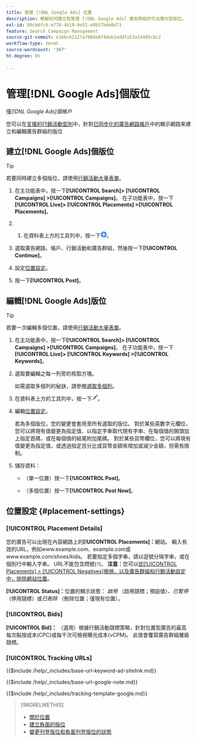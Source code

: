 ```yaml
---
title: 管理 [!DNL Google Ads] 位置
description: 瞭解如何建立和管理 [!DNL Google Ads] 廣告群組的可出價刊登版位。
exl-id: 80cb6fc6-e778-4b19-9e52-e0b57bde0d73
feature: Search Campaign Management
source-git-commit: e16bc62127a708de8f4deb1eddfa53a14405cbc2
workflow-type: tm+mt
source-wordcount: '367'
ht-degree: 0%

---
```


# 管理[!DNL Google Ads]個版位

僅&#x200B;*[!DNL Google Ads]個帳戶*

您可以在[支援的行銷活動型別](/help/search-social-commerce/introduction/supported-inventory.md)中，針對[已同步化的廣告網路帳戶](/help/search-social-commerce/campaign-management/accounts/ad-network-account-about.md)中的顯示網路來建立和編輯廣告群組的版位

## 建立[!DNL Google Ads]個版位

>[!TIP]
>
>若要同時建立多個版位，請使用[行銷活動大量表單](/help/search-social-commerce/campaign-management/bulksheets/bulksheet-about.md)。

1. 在主功能表中，按一下&#x200B;**[!UICONTROL Search]> [!UICONTROL Campaigns] >[!UICONTROL Campaigns]**。 在子功能表中，按一下&#x200B;**[!UICONTROL Live]> [!UICONTROL Placements] >[!UICONTROL Placements]**。

1. &#x200B;
   1. 在資料表上方的工具列中，按一下![建立](/help/search-social-commerce/assets/add.png "建立")。

1. 選取廣告網路、帳戶、行銷活動和廣告群組，然後按一下&#x200B;**[!UICONTROL Continue]**。

1. 設定[位置設定](#placement-settings)。

1. 按一下&#x200B;**[!UICONTROL Post]**。

## 編輯[!DNL Google Ads]版位

>[!TIP]
>
>若要一次編輯多個位置，請使用[行銷活動大量表單](/help/search-social-commerce/campaign-management/bulksheets/bulksheet-about.md)。

1. 在主功能表中，按一下&#x200B;**[!UICONTROL Search]> [!UICONTROL Campaigns] >[!UICONTROL Campaigns]**。 在子功能表中，按一下&#x200B;**[!UICONTROL Live]> [!UICONTROL Keywords] >[!UICONTROL Keywords]**。

1. 選取要編輯之每一列旁的核取方塊。

   如需選取多個列的秘訣，請參閱[選取多個列](/help/search-social-commerce/common-tasks/navigation-editing-selection/multiple-rows-select.md)。

1. 在資料表上方的工具列中，按一下![編輯](/help/search-social-commerce/assets/edit.png "編輯")。

1. 編輯[位置設定](#placement-settings)。

   若為多個版位，您的變更會套用至所有選取的版位。 對於某些英數字元欄位，您可以將現有值變更為指定值、以指定字串取代現有字串、在每個值的開頭加上指定首碼，或在每個值的結尾附加尾碼。 對於某些貨幣欄位，您可以將現有值變更為指定值，或透過指定百分比或貨幣金額來增加或減少金額，但需有限制。

1. 儲存資料：

   * （單一位置）按一下&#x200B;**[!UICONTROL Post]**。

   * （多個位置）按一下&#x200B;**[!UICONTROL Post Now]**。

## 位置設定 {#placement-settings}

### [!UICONTROL Placement Details]

您的廣告可以出現在內容網路上的&#x200B;**[!UICONTROL Placements]：**&#x200B;網站。 輸入有效的URL，例如www.example.com、example.com或www.example.com/shoes/kids。 若要指定多個字串，請以逗號分隔字串，或在個別行中輸入字串。 URL不能包含問號(`?`)。 **注意：**&#x200B;您可以[從[!UICONTROL Placements] > [!UICONTROL Negatives]檢視，以及廣告群組和行銷活動設定中，排除網站位置](placement-negative-create.md)。

**[!UICONTROL Status]：**&#x200B;位置的顯示狀態： *啟用* （啟用競標；預設值）、*已暫停* （停用競標）或&#x200B;*已刪除* （刪除位置；僅現有位置）。

### [!UICONTROL Bids]

**[!UICONTROL Bid]：** （選用）根據行銷活動競標策略，針對位置型廣告的最高每次點按成本(CPC)或每千次可檢視曝光成本(vCPM)。 此值會覆寫廣告群組層級競標。

<!-- If the placement is in a standard optimized portfolio, then the specified bid is applied for one day. Afterward, the optimization capability places bids according to its own calculations. -->

### [!UICONTROL Tracking URLs]

<!-- **[!UICONTROL Base URL]:** -->

{{$include /help/_includes/base-url-keyword-ad-sitelink.md}}

<!-- note -->

{{$include /help/_includes/base-url-google-note.md}}

<!-- **[!UICONTROL Tracking Template]:** -->

{{$include /help/_includes/tracking-template-google.md}}

>[!MORELIKETHIS]
>
>* [關於位置](placement-about.md)
>* [建立負面的版位](placement-negative-create.md)
>* [變更刊登版位和負面刊登版位的狀態](placement-status-edit.md)
